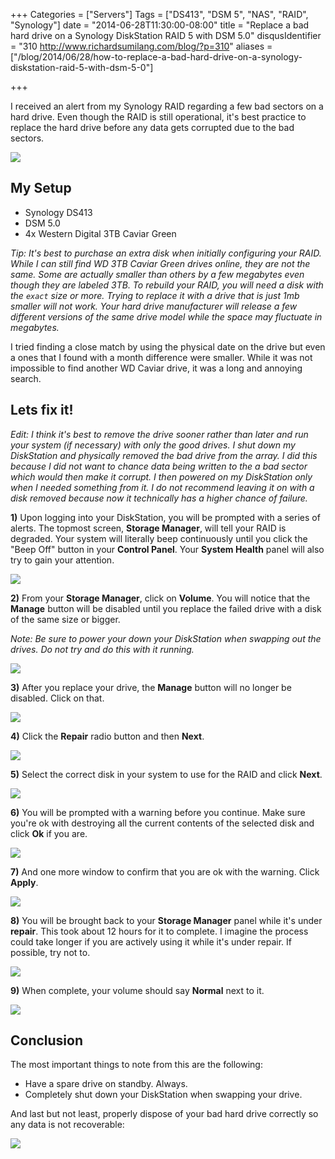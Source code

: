 +++
Categories = ["Servers"]
Tags = ["DS413", "DSM 5", "NAS", "RAID", "Synology"]
date = "2014-06-28T11:30:00-08:00"
title = "Replace a bad hard drive on a Synology DiskStation RAID 5 with DSM 5.0"
disqusIdentifier = "310 http://www.richardsumilang.com/blog/?p=310"
aliases = ["/blog/2014/06/28/how-to-replace-a-bad-hard-drive-on-a-synology-diskstation-raid-5-with-dsm-5-0"]

+++

I received an alert from my Synology RAID regarding a few bad sectors on a hard
drive. Even though the RAID is still operational, it's best practice to replace
the hard drive before any data gets corrupted due to the bad sectors.

<img src="/images/server/synology/diskstation/how-to-replace-a-bad-hard-drive-on-a-synology-diskstation-raid-5-with-dsm-5-0/bad-sector-count.png" />

## My Setup

- Synology DS413
- DSM 5.0
- 4x Western Digital 3TB Caviar Green

*Tip: It's best to purchase an extra disk when initially configuring your RAID.
While I can still find WD 3TB Caviar Green drives online, they are not the same.
Some are actually smaller than others by a few megabytes even though they are
labeled 3TB. To rebuild your RAID, you will need a disk with the `exact` size or
more. Trying to replace it with a drive that is just 1mb smaller will not work.
Your hard drive manufacturer will release a few different versions of the same
drive model while the space may fluctuate in megabytes.*

I tried finding a close match by using the physical date on the drive but even a
ones that I found with a month difference were smaller. While it was not
impossible to find another WD Caviar drive, it was a long and annoying search.

## Lets fix it!

*Edit: I think it's best to remove the drive sooner rather than later and run
your system (if necessary) with only the good drives. I shut down my DiskStation
and physically removed the bad drive from the array. I did this because I did
not want to chance data being written to the a bad sector which would then make
it corrupt. I then powered on my DiskStation only when I needed something from
it. I do not recommend leaving it on with a disk removed because now it
technically has a higher chance of failure.*

**1)** Upon logging into your DiskStation, you will be prompted with a series of
alerts. The topmost screen, **Storage Manager**, will tell your RAID is
degraded. Your system will literally beep continuously until you click the
"Beep Off" button in your **Control Panel**. Your **System Health** panel will
also try to gain your attention.

<img src="/images/server/synology/diskstation/how-to-replace-a-bad-hard-drive-on-a-synology-diskstation-raid-5-with-dsm-5-0/step-1.png" />

**2)** From your **Storage Manager**, click on **Volume**. You will notice that the **Manage** button will be disabled until you replace the failed drive with a disk of the same size or bigger.

*Note: Be sure to power your down your DiskStation when swapping out the drives.
Do not try and do this with it running.*

<img src="/images/server/synology/diskstation/how-to-replace-a-bad-hard-drive-on-a-synology-diskstation-raid-5-with-dsm-5-0/step-2.png" />

**3)** After you replace your drive, the **Manage** button will no longer be
disabled. Click on that.

<img src="/images/server/synology/diskstation/how-to-replace-a-bad-hard-drive-on-a-synology-diskstation-raid-5-with-dsm-5-0/step-3.png" />

**4)** Click the **Repair** radio button and then **Next**.

<img src="/images/server/synology/diskstation/how-to-replace-a-bad-hard-drive-on-a-synology-diskstation-raid-5-with-dsm-5-0/step-4.png" />

**5)** Select the correct disk in your system to use for the RAID and click
**Next**.

<img src="/images/server/synology/diskstation/how-to-replace-a-bad-hard-drive-on-a-synology-diskstation-raid-5-with-dsm-5-0/step-5.png" />

**6)** You will be prompted with a warning before you continue. Make sure you're ok with destroying all the current contents of the selected disk and click **Ok** if you are.

<img src="/images/server/synology/diskstation/how-to-replace-a-bad-hard-drive-on-a-synology-diskstation-raid-5-with-dsm-5-0/step-6.png" />

**7)** And one more window to confirm that you are ok with the warning. Click
**Apply**.

<img src="/images/server/synology/diskstation/how-to-replace-a-bad-hard-drive-on-a-synology-diskstation-raid-5-with-dsm-5-0/step-7.png" />

**8)** You will be brought back to your **Storage Manager** panel while it's
under **repair**. This took about 12 hours for it to complete. I imagine the
process could take longer if you are actively using it while it's under repair.
If possible, try not to.

<img src="/images/server/synology/diskstation/how-to-replace-a-bad-hard-drive-on-a-synology-diskstation-raid-5-with-dsm-5-0/step-8.png" />

**9)** When complete, your volume should say **Normal** next to it.

<img src="/images/server/synology/diskstation/how-to-replace-a-bad-hard-drive-on-a-synology-diskstation-raid-5-with-dsm-5-0/step-9.png" />

## Conclusion

The most important things to note from this are the following:

- Have a spare drive on standby. Always.
- Completely shut down your DiskStation when swapping your drive.

And last but not least, properly dispose of your bad hard drive correctly so any data is not recoverable:

<img src="/images/server/synology/diskstation/how-to-replace-a-bad-hard-drive-on-a-synology-diskstation-raid-5-with-dsm-5-0/disposed-drive.jpg" />
